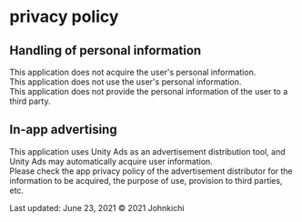 # privacy policy

## Handling of personal information
This application does not acquire the user's personal information.
<br>
This application does not use the user's personal information.
<br>
This application does not provide the personal information of the user to a third party.
<br>

## In-app advertising
This application uses Unity Ads as an advertisement distribution tool, and Unity Ads may automatically acquire user information.
<br>
Please check the app privacy policy of the advertisement distributor for the information to be acquired, the purpose of use, provision to third parties, etc.

Last updated: June 23, 2021
© 2021 Johnkichi